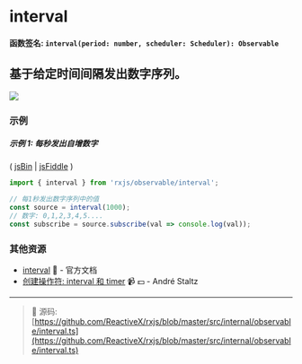 # interval

#### 函数签名: `interval(period: number, scheduler: Scheduler): Observable`

## 基于给定时间间隔发出数字序列。

<div class="ua-ad"><a href="https://ultimateangular.com/?ref=76683_kee7y7vk"><img src="https://ultimateangular.com/assets/img/banners/ua-leader.svg"></a></div>

### 示例

##### 示例 1: 每秒发出自增数字

( [jsBin](http://jsbin.com/vigohomabo/1/edit?js,console) |
[jsFiddle](https://jsfiddle.net/btroncone/x3mrwzr0/) )

```js
import { interval } from 'rxjs/observable/interval';

// 每1秒发出数字序列中的值
const source = interval(1000);
// 数字: 0,1,2,3,4,5....
const subscribe = source.subscribe(val => console.log(val));
```

### 其他资源

* [interval](http://cn.rx.js.org/class/es6/Observable.js~Observable.html#static-method-interval) :newspaper: - 官方文档
* [创建操作符: interval 和 timer](https://egghead.io/lessons/rxjs-creation-operators-interval-and-timer?course=rxjs-beyond-the-basics-creating-observables-from-scratch) :video_camera: :dollar: - André Staltz

---
> :file_folder: 源码:  [https://github.com/ReactiveX/rxjs/blob/master/src/internal/observable/interval.ts](https://github.com/ReactiveX/rxjs/blob/master/src/internal/observable/interval.ts)
